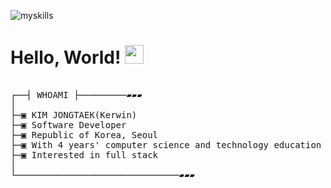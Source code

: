 ![myskills](https://user-images.githubusercontent.com/58503913/192082066-15145220-2350-47f9-a8e3-f34d6df5def2.png)
# Hello, World! <img src="https://raw.githubusercontent.com/MartinHeinz/MartinHeinz/master/wave.gif" width="30px" height="30px" />

<pre>

┌──┤ WHOAMI ├─────────▰▰▰
│
├─▣ KIM JONGTAEK(Kerwin)
├─▣ Software Developer
├─▣ Republic of Korea, Seoul
├─▣ With 4 years' computer science and technology education and 3 years' development working experience
├─▣ Interested in full stack
│
└───────────────────────────────▰▰▰

</pre>

<!--
### Hi there 👋
**whdxor/whdxor** is a ✨ _special_ ✨ repository because its `README.md` (this file) appears on your GitHub profile.
Here are some ideas to get you started:
- 🔭 I’m currently working on ...
- 🌱 I’m currently learning ...
- 👯 I’m looking to collaborate on ...
- 🤔 I’m looking for help with ...
- 💬 Ask me about ...
- 📫 How to reach me: ...
- 😄 Pronouns: ...
- ⚡ Fun fact: ...
-->
